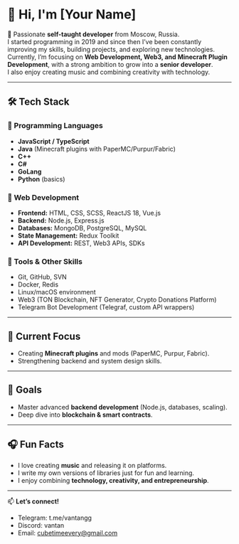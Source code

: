# 👋 Hi, I'm [Your Name]  

🚀 Passionate **self-taught developer** from Moscow, Russia.  
I started programming in 2019 and since then I’ve been constantly improving my skills, building projects, and exploring new technologies.  
Currently, I’m focusing on **Web Development, Web3, and Minecraft Plugin Development**, with a strong ambition to grow into a **senior developer**.  
I also enjoy creating music and combining creativity with technology.  

---

## 🛠️ Tech Stack

### 🔹 Programming Languages
- **JavaScript / TypeScript**
- **Java** (Minecraft plugins with PaperMC/Purpur/Fabric)
- **C++**
- **C#**
- **GoLang**
- **Python** (basics)

### 🔹 Web Development
- **Frontend:** HTML, CSS, SCSS, ReactJS 18, Vue.js  
- **Backend:** Node.js, Express.js  
- **Databases:** MongoDB, PostgreSQL, MySQL  
- **State Management:** Redux Toolkit  
- **API Development:** REST, Web3 APIs, SDKs  

### 🔹 Tools & Other Skills
- Git, GitHub, SVN  
- Docker, Redis  
- Linux/macOS environment  
- Web3 (TON Blockchain, NFT Generator, Crypto Donations Platform)  
- Telegram Bot Development (Telegraf, custom API wrappers)  

---

## 📌 Current Focus
- Creating **Minecraft plugins** and mods (PaperMC, Purpur, Fabric).  
- Strengthening backend and system design skills.  

---

## 🌱 Goals
- Master advanced **backend development** (Node.js, databases, scaling).  
- Deep dive into **blockchain & smart contracts**.  

---

## 🎧 Fun Facts
- I love creating **music** and releasing it on platforms.  
- I write my own versions of libraries just for fun and learning.  
- I enjoy combining **technology, creativity, and entrepreneurship**.  

---

📫 **Let’s connect!**  
- Telegram: t.me/vantangg
- Discord: vantan
- Email: cubetimeevery@gmail.com
